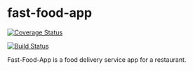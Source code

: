 # fast-food-app
[![Coverage Status](https://coveralls.io/repos/github/Proception/fast-food-app/badge.svg?branch=master)](https://coveralls.io/github/Proception/fast-food-app?branch=master)

[![Build Status](https://travis-ci.com/Proception/fast-food-app.svg?branch=master)](https://travis-ci.com/Proception/fast-food-app)

Fast-Food-App is a food delivery service app for a restaurant.